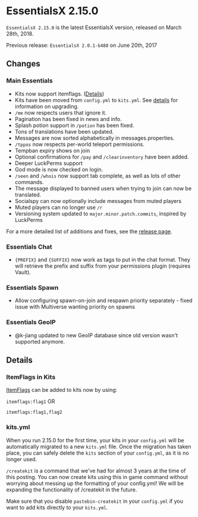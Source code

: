 # EssentialsX 2.15.0

`EssentialsX 2.15.0` is the latest EssentialsX version, released on March 28th, 2018.

Previous release: `EssentialsX 2.0.1-b488` on June 20th, 2017

## Changes
### Main Essentials
* Kits now support itemflags. ([Details](#itemflags-in-kits))
* Kits have been moved from `config.yml` to `kits.yml`. See [details](#kitsyml) for information on upgrading.
* `/me` now respects users that ignore it.
* Pagination has been fixed in news and info.
* Splash potion support in `/potion` has been fixed.
* Tons of translations have been updated.
* Messages are now sorted alphabetically in messages.properties.
* `/tppos` now respects per-world teleport permissions.
* Tempban expiry shows on join
* Optional confirmations for `/pay` and `/clearinventory` have been added.
* Deeper LuckPerms support
* God mode is now checked on login.
* `/seen` and `/whois` now support tab complete, as well as lots of other commands.
* The message displayed to banned users when trying to join can now be translated.
* Socialspy can now optionally include messages from muted players
* Muted players can no longer use `/r`
* Versioning system updated to `major.minor.patch.commits`, inspired by LuckPerms

For a more detailed list of additions and fixes, see the [release page](https://github.com/EssentialsX/Essentials/releases/tag/2.15.0).

### Essentials Chat
* `{PREFIX}` and `{SUFFIX}` now work as tags to put in the chat format. They will retrieve the prefix and suffix from your permissions plugin (requires Vault).


### Essentials Spawn
* Allow configuring spawn-on-join and respawn priority separately - fixed issue with Multiverse wanting priority on spawns


### Essentials GeoIP
* @k-jiang updated to new GeoIP database since old version wasn't supported anymore.


## Details
### ItemFlags in Kits
[ItemFlags](https://hub.spigotmc.org/javadocs/spigot/org/bukkit/inventory/ItemFlag.html) can be added to kits now by using:

`itemflags:flag1` OR

`itemflags:flag1,flag2`

### kits.yml
When you run 2.15.0 for the first time, your kits in your `config.yml` will be automatically migrated to a new `kits.yml` file. Once the migration has taken place, you can safely delete the `kits` section of your `config.yml`, as it is no longer used.

`/createkit` is a command that we've had for almost 3 years at the time of this posting. You can now create kits using this in game command without worrying about messing up the formatting of your config.yml! We will be expanding the functionality of /createkit in the future.

Make sure that you disable `pastebin-createkit` in your `config.yml` if you want to add kits directly to your `kits.yml`.